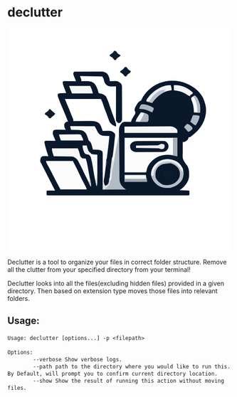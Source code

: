 # declutter

<p align="center">
 <img src="docs/resources/logo.svg">
</p>

Declutter is a tool to organize your files in correct folder structure.
Remove all the clutter from your specified directory from your terminal!

Declutter looks into all the files(excluding hidden files) provided in a given directory. Then based on extension type moves those files into relevant folders.

## Usage:

```
Usage: declutter [options...] -p <filepath>

Options: 
        --verbose Show verbose logs.
        --path path to the directory where you would like to run this. By Default, will prompt you to confirm current directory location.
        --show Show the result of running this action without moving files.
```
